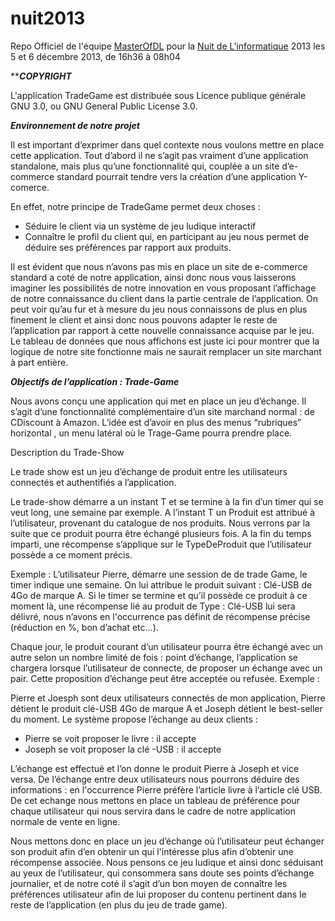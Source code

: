 nuit2013
========

Repo Officiel de l'équipe [MasterOfDL](http://www.nuitdelinfo.com/nuitinfo/teams:equipe_1_masterofdl_modl:start) pour la [Nuit de L'informatique](http://www.nuitdelinfo.com/) 2013 les 5 et 6 décembre 2013, de 16h36 à 08h04

*************COPYRIGHT***********

L'application TradeGame est distribuée sous Licence publique générale GNU 3.0, ou GNU General Public License 3.0. 


*************Environnement de notre projet*************

Il est important d’exprimer dans quel contexte nous voulons mettre en place cette application. Tout d’abord il ne s’agit pas vraiment d’une application standalone, mais plus qu’une fonctionnalité qui, couplée a un site d’e-commerce standard pourrait tendre vers la création d’une application Y-comerce. 

En effet, notre principe de TradeGame permet deux choses : 
- Séduire le client via un système de jeu ludique interactif
- Connaître le profil du client qui, en participant au jeu nous permet de déduire ses préférences par rapport aux produits. 

Il est évident que nous n’avons pas mis en place un site de e-commerce standard a coté de notre application, ainsi donc nous vous laisserons imaginer les possibilités de notre innovation en vous proposant l’affichage de notre connaissance du client dans la partie centrale de l’application.  On peut voir qu’au fur et à mesure du jeu nous connaissons de plus en plus finement le client et ainsi donc nous pouvons adapter le reste de l’application par rapport à cette nouvelle connaissance acquise par le jeu. Le tableau de données que nous affichons est juste ici pour montrer que la logique de notre site fonctionne mais ne saurait remplacer un site marchant à part entière.




*************Objectifs de l’application : Trade-Game*************

Nous avons conçu une application qui met en place un jeu d’échange. Il s’agit d’une fonctionnalité complémentaire d’un site marchand normal : de CDiscount à Amazon. L’idée est d’avoir en plus des menus “rubriques” horizontal , un menu latéral où le Trage-Game pourra prendre place. 

Description du Trade-Show

Le trade show est un jeu d’échange de produit entre les utilisateurs connectés et authentifiés a l’application. 

Le trade-show démarre a un instant T et se termine à la fin d’un timer qui se veut long, une semaine par exemple. A l’instant T un Produit est attribué à l’utilisateur, provenant du catalogue de nos produits. Nous verrons par la suite que ce produit pourra être échangé plusieurs fois. 
A la fin du temps imparti, une récompense s’applique sur le TypeDeProduit que l’utilisateur possède a ce moment précis. 

Exemple : L’utilisateur Pierre, démarre une session de de trade Game, le timer indique une semaine. On lui attribue le produit suivant : Clé-USB de 4Go de marque A. Si le timer se termine et qu’il possède ce produit à ce moment là, une récompense lié au produit de Type : Clé-USB lui sera délivré, nous n’avons en l'occurrence pas définit de récompense précise (réduction en %, bon d’achat etc…). 

Chaque jour, le produit courant d’un utilisateur pourra être échangé avec un autre selon un nombre limité de fois : point d’échange, l’application se chargera lorsque l’utilisateur de connecte, de proposer un échange avec un pair. Cette proposition d’échange peut être acceptée ou refusée. Exemple : 

Pierre et Joesph sont deux utilisateurs connectés de mon application, Pierre détient le produit clé-USB 4Go de marque A et Joseph détient le best-seller du moment.  Le système propose l’échange au deux clients : 

- Pierre se voit proposer le livre : il accepte
- Joseph se voit proposer la clé -USB : il accepte

L’échange est effectué et l’on donne le produit Pierre à Joseph et vice versa. De l’échange entre deux utilisateurs nous pourrons déduire des informations : en l'occurrence Pierre préfère l’article livre à l’article clé USB. De cet echange nous mettons en place un tableau de préférence pour chaque utilisateur qui nous servira dans le cadre de notre application normale de vente en ligne. 

Nous mettons donc en place un jeu d’échange où l’utilisateur peut échanger son produit afin d’en obtenir un qui l'intéresse plus afin d’obtenir une récompense associée. Nous pensons ce jeu ludique et ainsi donc séduisant au yeux de l’utilisateur, qui consommera sans doute ses points d’échange journalier, et de notre coté il s’agit d’un bon moyen de connaître les préférences utilisateur afin de lui proposer du contenu pertinent dans le reste de l’application (en plus du jeu de trade game).
